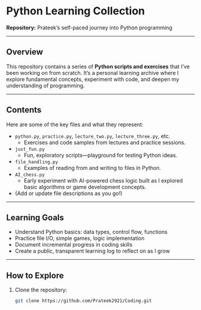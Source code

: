 # Python Learning Collection

**Repository:** Prateek’s self-paced journey into Python programming

---

##  Overview

This repository contains a series of **Python scripts and exercises** that I’ve been working on from scratch. It’s a personal learning archive where I explore fundamental concepts, experiment with code, and deepen my understanding of programming.

---

##  Contents

Here are some of the key files and what they represent:

- `python.py`, `practice.py`, `lecture_two.py`, `lecture_three.py`, etc.  
  - Exercises and code samples from lectures and practice sessions.
- `just_fun.py`  
  - Fun, exploratory scripts—playground for testing Python ideas.
- `file_handling.py`  
  - Examples of reading from and writing to files in Python.
- `AI_chess.py`  
  - Early experiment with AI-powered chess logic built as I explored basic algorithms or game development concepts.
- (Add or update file descriptions as you go!)

---

##  Learning Goals

- Understand Python basics: data types, control flow, functions
- Practice file I/O, simple games, logic implementation
- Document incremental progress in coding skills
- Create a public, transparent learning log to reflect on as I grow

---

##  How to Explore

1. Clone the repository:
   ```bash
   git clone https://github.com/Prateek2921/Coding.git
